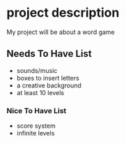 # project description
My project will be about a word game

## Needs To Have List 
- sounds/music
- boxes to insert letters
- a creative background
- at least 10 levels

### Nice To Have List
- score system
- infinite levels
